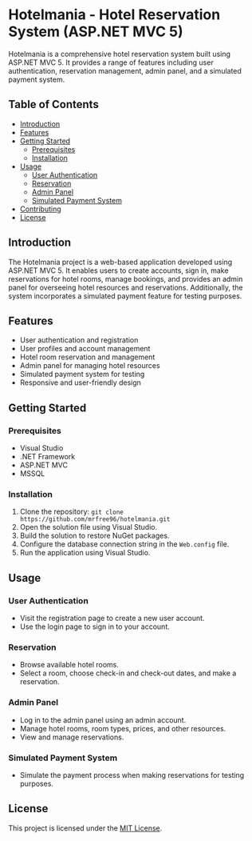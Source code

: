 # Hotelmania - Hotel Reservation System (ASP.NET MVC 5)


Hotelmania is a comprehensive hotel reservation system built using ASP.NET MVC 5. It provides a range of features including user authentication, reservation management, admin panel, and a simulated payment system.

## Table of Contents

- [Introduction](#introduction)
- [Features](#features)
- [Getting Started](#getting-started)
  - [Prerequisites](#prerequisites)
  - [Installation](#installation)
- [Usage](#usage)
  - [User Authentication](#user-authentication)
  - [Reservation](#reservation)
  - [Admin Panel](#admin-panel)
  - [Simulated Payment System](#simulated-payment-system)
- [Contributing](#contributing)
- [License](#license)

## Introduction

The Hotelmania project is a web-based application developed using ASP.NET MVC 5. It enables users to create accounts, sign in, make reservations for hotel rooms, manage bookings, and provides an admin panel for overseeing hotel resources and reservations. Additionally, the system incorporates a simulated payment feature for testing purposes.

## Features

- User authentication and registration
- User profiles and account management
- Hotel room reservation and management
- Admin panel for managing hotel resources
- Simulated payment system for testing
- Responsive and user-friendly design

## Getting Started

### Prerequisites

- Visual Studio 
- .NET Framework
- ASP.NET MVC
- MSSQL

### Installation

1. Clone the repository: `git clone https://github.com/mrfree96/hotelmania.git`
2. Open the solution file using Visual Studio.
3. Build the solution to restore NuGet packages.
4. Configure the database connection string in the `Web.config` file.
5. Run the application using Visual Studio.

## Usage

### User Authentication

- Visit the registration page to create a new user account.
- Use the login page to sign in to your account.

### Reservation

- Browse available hotel rooms.
- Select a room, choose check-in and check-out dates, and make a reservation.

### Admin Panel

- Log in to the admin panel using an admin account.
- Manage hotel rooms, room types, prices, and other resources.
- View and manage reservations.

### Simulated Payment System

- Simulate the payment process when making reservations for testing purposes.

## License

This project is licensed under the [MIT License](LICENSE).
